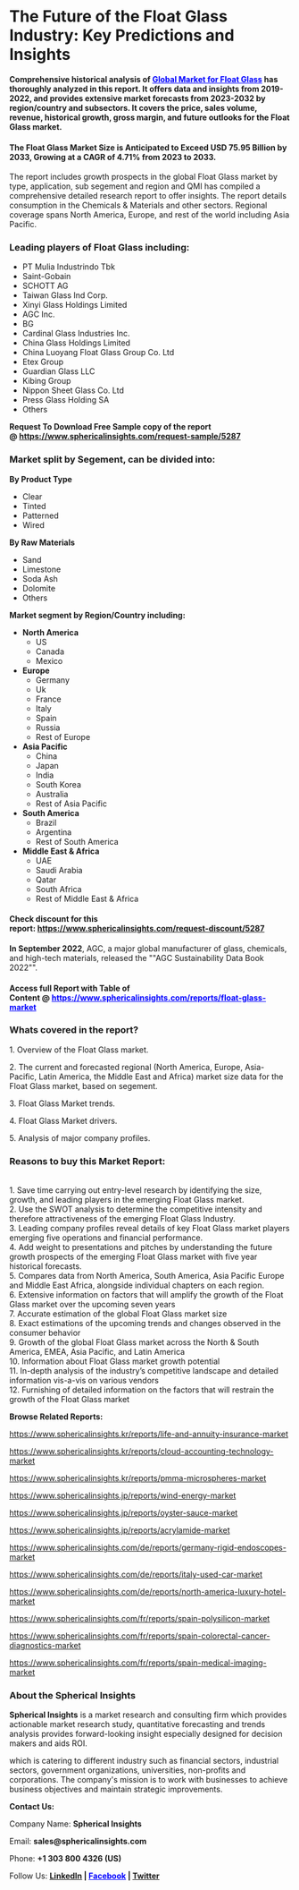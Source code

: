 <h1>The Future of the Float Glass Industry: Key Predictions and Insights</h1>
<p><strong>Comprehensive historical analysis of&nbsp;<span style="color: #0000ff;"><a style="color: #0000ff;" href="https://www.sphericalinsights.com/reports/float-glass-market" target="_blank" rel="noopener">Global Market for Float Glass</a></span>&nbsp;has thoroughly analyzed in this report. It offers data and insights from 2019-2022, and provides extensive market forecasts from 2023-2032 by region/country and subsectors. It covers the price, sales volume, revenue, historical growth, gross margin, and future outlooks for the Float Glass market.</strong></p>
<h4><strong>The Float Glass Market Size is Anticipated to Exceed USD 75.95 Billion by 2033, Growing at a CAGR of 4.71% from 2023 to 2033.</strong></h4>
<p>The report includes growth prospects in the global Float Glass market by type, application, sub segement and region and QMI has compiled a comprehensive detailed research report to offer insights. The report details consumption in the Chemicals &amp; Materials and other sectors. Regional coverage spans North America, Europe, and rest of the world including Asia Pacific.</p>
<h3><strong>Leading players of Float Glass including:</strong></h3>
<ul>
<li>PT Mulia Industrindo Tbk</li>
<li>Saint-Gobain</li>
<li>SCHOTT AG</li>
<li>Taiwan Glass Ind Corp.</li>
<li>Xinyi Glass Holdings Limited</li>
<li>AGC Inc.</li>
<li>BG</li>
<li>Cardinal Glass Industries Inc.</li>
<li>China Glass Holdings Limited</li>
<li>China Luoyang Float Glass Group Co. Ltd</li>
<li>Etex Group</li>
<li>Guardian Glass LLC</li>
<li>Kibing Group</li>
<li>Nippon Sheet Glass Co. Ltd</li>
<li>Press Glass Holding SA</li>
<li>Others</li>
</ul>
<p><strong>Request To Download Free Sample copy of the report @&nbsp;<a href="https://www.sphericalinsights.com/request-sample/5287" target="_blank" rel="noopener">https://www.sphericalinsights.com/request-sample/5287</a></strong></p>
<h3><strong>Market split by Segement, can be divided into:</strong></h3>
<p><strong>By Product Type</strong></p>
<ul>
<li>Clear</li>
<li>Tinted</li>
<li>Patterned</li>
<li>Wired</li>
</ul>
<p><strong>By Raw Materials</strong></p>
<ul>
<li>Sand</li>
<li>Limestone</li>
<li>Soda Ash</li>
<li>Dolomite</li>
<li>Others</li>
</ul>
<p><strong>Market segment by Region/Country including:</strong></p>
<ul>
<li><strong>North America</strong>
<ul>
<li>US</li>
<li>Canada</li>
<li>Mexico</li>
</ul>
</li>
<li><strong>Europe</strong>
<ul>
<li>Germany</li>
<li>Uk</li>
<li>France</li>
<li>Italy</li>
<li>Spain</li>
<li>Russia</li>
<li>Rest of Europe</li>
</ul>
</li>
<li><strong>Asia Pacific</strong>
<ul>
<li>China</li>
<li>Japan</li>
<li>India</li>
<li>South Korea</li>
<li>Australia</li>
<li>Rest of Asia Pacific</li>
</ul>
</li>
<li><strong>South America</strong>
<ul>
<li>Brazil</li>
<li>Argentina</li>
<li>Rest of South America</li>
</ul>
</li>
<li><strong>Middle East &amp; Africa</strong>
<ul>
<li>UAE</li>
<li>Saudi Arabia</li>
<li>Qatar</li>
<li>South Africa</li>
<li>Rest of Middle East &amp; Africa</li>
</ul>
</li>
</ul>
<h4>Check discount for this report:&nbsp;<a href="https://www.sphericalinsights.com/request-discount/5287" target="_blank" rel="noopener">https://www.sphericalinsights.com/request-discount/5287</a></h4>
<p><strong>In September 2022</strong>, AGC, a major global manufacturer of glass, chemicals, and high-tech materials, released the ""AGC Sustainability Data Book 2022"".</p>
<h4>Access full Report with Table of Content&nbsp;@&nbsp;<span style="color: #0000ff;"><a style="color: #0000ff;" href="https://www.sphericalinsights.com/reports/float-glass-market" target="_blank" rel="noopener">https://www.sphericalinsights.com/reports/float-glass-market</a></span></h4>
<h3><strong>Whats covered in the report?</strong></h3>
<p>1. Overview of the Float Glass market.</p>
<p>2. The current and forecasted regional (North America, Europe, Asia-Pacific, Latin America, the Middle East and Africa) market size data for the Float Glass market, based on segement.</p>
<p>3. Float Glass Market trends.</p>
<p>4. Float Glass Market drivers.</p>
<p>5. Analysis of major company profiles.</p>
<h3><strong>Reasons to buy this Market Report:</strong></h3>
<p><br />1. Save time carrying out entry-level research by identifying the size, growth, and leading players in the emerging Float Glass market.<br />2. Use the SWOT analysis to determine the competitive intensity and therefore attractiveness of the emerging Float Glass Industry.<br />3. Leading company profiles reveal details of key Float Glass market players emerging five operations and financial performance.<br />4. Add weight to presentations and pitches by understanding the future growth prospects of the emerging Float Glass market with five year historical forecasts.<br />5. Compares data from North America, South America, Asia Pacific Europe and Middle East Africa, alongside individual chapters on each region.<br />6. Extensive information on factors that will amplify the growth of the Float Glass market over the upcoming seven years<br />7. Accurate estimation of the global Float Glass market size<br />8. Exact estimations of the upcoming trends and changes observed in the consumer behavior<br />9. Growth of the global Float Glass market across the North &amp; South America, EMEA, Asia Pacific, and Latin America<br />10. Information about Float Glass market growth potential<br />11. In-depth analysis of the industry&rsquo;s competitive landscape and detailed information vis-a-vis on various vendors<br />12. Furnishing of detailed information on the factors that will restrain the growth of the Float Glass market</p>
<p><strong>Browse Related Reports:</strong></p>
<p><a href="https://www.sphericalinsights.kr/reports/life-and-annuity-insurance-market">https://www.sphericalinsights.kr/reports/life-and-annuity-insurance-market</a></p>
<p><a href="https://www.sphericalinsights.kr/reports/cloud-accounting-technology-market">https://www.sphericalinsights.kr/reports/cloud-accounting-technology-market</a></p>
<p><a href="https://www.sphericalinsights.kr/reports/pmma-microspheres-market">https://www.sphericalinsights.kr/reports/pmma-microspheres-market</a>&nbsp;</p>
<p><a href="https://www.sphericalinsights.jp/reports/wind-energy-market">https://www.sphericalinsights.jp/reports/wind-energy-market</a></p>
<p><a href="https://www.sphericalinsights.jp/reports/oyster-sauce-market">https://www.sphericalinsights.jp/reports/oyster-sauce-market</a></p>
<p><a href="https://www.sphericalinsights.jp/reports/acrylamide-market">https://www.sphericalinsights.jp/reports/acrylamide-market</a></p>
<p><a href="https://www.sphericalinsights.com/de/reports/germany-rigid-endoscopes-market">https://www.sphericalinsights.com/de/reports/germany-rigid-endoscopes-market</a></p>
<p><a href="https://www.sphericalinsights.com/de/reports/italy-used-car-market">https://www.sphericalinsights.com/de/reports/italy-used-car-market</a>&nbsp;</p>
<p><a href="https://www.sphericalinsights.com/de/reports/north-america-luxury-hotel-market">https://www.sphericalinsights.com/de/reports/north-america-luxury-hotel-market</a></p>
<p><a href="https://www.sphericalinsights.com/fr/reports/spain-polysilicon-market">https://www.sphericalinsights.com/fr/reports/spain-polysilicon-market</a></p>
<p><a href="https://www.sphericalinsights.com/fr/reports/spain-colorectal-cancer-diagnostics-market">https://www.sphericalinsights.com/fr/reports/spain-colorectal-cancer-diagnostics-market</a></p>
<p><a href="https://www.sphericalinsights.com/fr/reports/spain-medical-imaging-market">https://www.sphericalinsights.com/fr/reports/spain-medical-imaging-market</a></p>
<h3><strong>About the Spherical Insights</strong></h3>
<p><strong>Spherical Insights</strong>&nbsp;is a market research and consulting firm which provides actionable market research study, quantitative forecasting and trends analysis provides forward-looking insight especially designed for decision makers and aids ROI.</p>
<p>which is catering to different industry such as financial sectors, industrial sectors, government organizations, universities, non-profits and corporations. The company's mission is to work with businesses to achieve business objectives and maintain strategic improvements.</p>
<p><strong>Contact Us:</strong></p>
<p>Company Name:&nbsp;<strong>Spherical Insights</strong></p>
<p>Email:&nbsp;<strong>sales@sphericalinsights.com</strong></p>
<p>Phone:&nbsp;<strong>+1 303 800 4326 (US)</strong></p>
<p>Follow Us:&nbsp;<strong><a href="https://www.linkedin.com/company/spherical-insight/"><u>LinkedIn</u></a>&nbsp;|&nbsp;<span style="color: #0000ff;"><a style="color: #0000ff;" href="https://www.facebook.com/sphericalinsights22"><u>Facebook</u></a>&nbsp;</span>|&nbsp;<a href="https://twitter.com/SInsights_US"><u>Twitter</u></a></strong></p>
